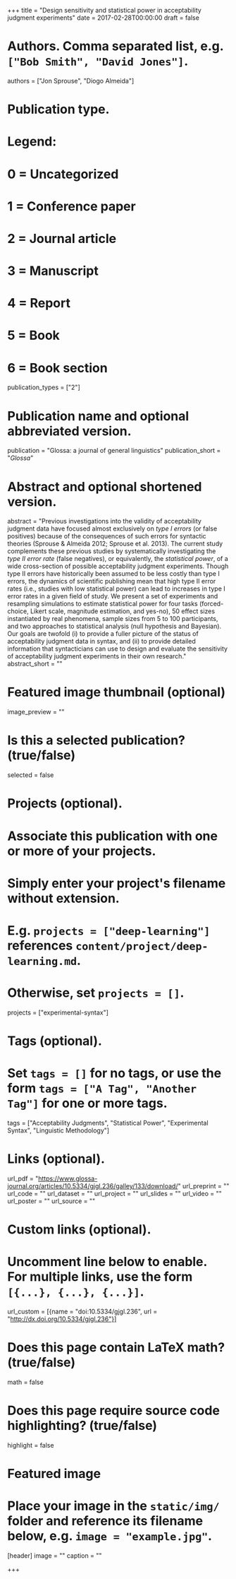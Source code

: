 +++
title = "Design sensitivity and statistical power in acceptability judgment experiments"
date = 2017-02-28T00:00:00
draft = false

# Authors. Comma separated list, e.g. `["Bob Smith", "David Jones"]`.
authors = ["Jon Sprouse", "Diogo Almeida"]

# Publication type.
# Legend:
# 0 = Uncategorized
# 1 = Conference paper
# 2 = Journal article
# 3 = Manuscript
# 4 = Report
# 5 = Book
# 6 = Book section
publication_types = ["2"]

# Publication name and optional abbreviated version.
publication = "Glossa: a journal of general linguistics"
publication_short = "*Glossa*"

# Abstract and optional shortened version.
abstract = "Previous investigations into the validity of acceptability judgment data have focused almost exclusively on _type I errors_ (or false positives) because of the consequences of such errors for syntactic theories (Sprouse & Almeida 2012; Sprouse et al. 2013). The current study complements these previous studies by systematically investigating the _type II error rate_ (false negatives), or equivalently, the _statistical power_, of a wide cross-section of possible acceptability judgment experiments. Though type II errors have historically been assumed to be less costly than type I errors, the dynamics of scientific publishing mean that high type II error rates (i.e., studies with low statistical power) can lead to increases in type I error rates in a given field of study. We present a set of experiments and resampling simulations to estimate statistical power for four tasks (forced-choice, Likert scale, magnitude estimation, and yes-no), 50 effect sizes instantiated by real phenomena, sample sizes from 5 to 100 participants, and two approaches to statistical analysis (null hypothesis and Bayesian). Our goals are twofold (i) to provide a fuller picture of the status of acceptability judgment data in syntax, and (ii) to provide detailed information that syntacticians can use to design and evaluate the sensitivity of acceptability judgment experiments in their own research."
abstract_short = ""

# Featured image thumbnail (optional)
image_preview = ""

# Is this a selected publication? (true/false)
selected = false

# Projects (optional).
#   Associate this publication with one or more of your projects.
#   Simply enter your project's filename without extension.
#   E.g. `projects = ["deep-learning"]` references `content/project/deep-learning.md`.
#   Otherwise, set `projects = []`.
projects = ["experimental-syntax"]

# Tags (optional).
#   Set `tags = []` for no tags, or use the form `tags = ["A Tag", "Another Tag"]` for one or more tags.
tags = ["Acceptability Judgments", "Statistical Power", "Experimental Syntax", "Linguistic Methodology"]

# Links (optional).
url_pdf = "https://www.glossa-journal.org/articles/10.5334/gjgl.236/galley/133/download/"
url_preprint = ""
url_code = ""
url_dataset = ""
url_project = ""
url_slides = ""
url_video = ""
url_poster = ""
url_source = ""


# Custom links (optional).
#   Uncomment line below to enable. For multiple links, use the form `[{...}, {...}, {...}]`.
url_custom = [{name = "doi:10.5334/gjgl.236", url = "http://dx.doi.org/10.5334/gjgl.236"}]

# Does this page contain LaTeX math? (true/false)
math = false

# Does this page require source code highlighting? (true/false)
highlight = false

# Featured image
# Place your image in the `static/img/` folder and reference its filename below, e.g. `image = "example.jpg"`.
[header]
image = ""
caption = ""

+++
